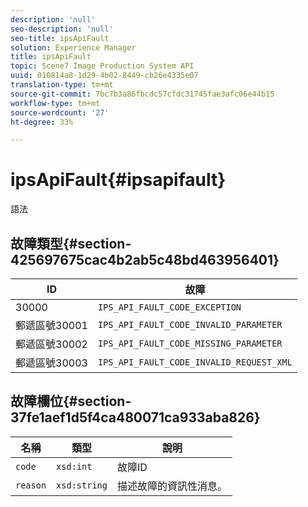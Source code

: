 ```yaml
---
description: 'null'
seo-description: 'null'
seo-title: ipsApiFault
solution: Experience Manager
title: ipsApiFault
topic: Scene7 Image Production System API
uuid: 010814a8-1d29-4b02-8449-cb26e4335e07
translation-type: tm+mt
source-git-commit: 7bc7b3a86fbcdc57cfdc31745fae3afc06e44b15
workflow-type: tm+mt
source-wordcount: '27'
ht-degree: 33%

---
```



# ipsApiFault{#ipsapifault}

語法

## 故障類型{#section-425697675cac4b2ab5c48bd463956401}

| ID | 故障 |
|---|---|
| 30000 | `IPS_API_FAULT_CODE_EXCEPTION` |
| 郵遞區號30001 | `IPS_API_FAULT_CODE_INVALID_PARAMETER` |
| 郵遞區號30002 | `IPS_API_FAULT_CODE_MISSING_PARAMETER` |
| 郵遞區號30003 | `IPS_API_FAULT_CODE_INVALID_REQUEST_XML` |

## 故障欄位{#section-37fe1aef1d5f4ca480071ca933aba826}

| 名稱 | 類型 | 說明 |
|---|---|---|
| `code` | `xsd:int` | 故障ID |
| `reason` | `xsd:string` | 描述故障的資訊性消息。 |

